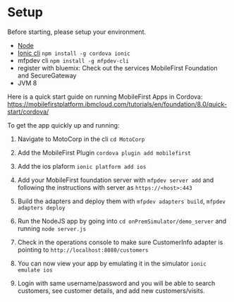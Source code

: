# Setup

Before starting, please setup your environment.

- [Node](https://nodejs.org/en/) 
- [Ionic cli](http://ionicframework.com/getting-started/) `npm install -g cordova ionic`
- mfpdev cli `npm install -g mfpdev-cli`
- register with bluemix: Check out the services MobileFirst Foundation and SecureGateway
- JVM 8

Here is a quick start guide on running MobileFirst Apps in Cordova:
https://mobilefirstplatform.ibmcloud.com/tutorials/en/foundation/8.0/quick-start/cordova/

To get the app quickly up and running:

1. Navigate to MotoCorp in the cli `cd MotoCorp`

2. Add the MobileFirst Plugin `cordova plugin add mobilefirst`

3. Add the ios plaform `ionic platform add ios`

4. Add your MobileFirst foundation server with `mfpdev server add` and following the instructions with server as `https://<host>:443`

5. Build the adapters and deploy them with `mfpdev adapters build`, `mfpdev adapters deploy`

6. Run the NodeJS app by going into `cd onPremSimulator/demo_server` and running `node server.js`

7. Check in the operations console to make sure CustomerInfo adapter is pointing to `http://localhost:8080/customers`

8. You can now view your app by emulating it in the simulator `ionic emulate ios`

9. Login with same username/password and you will be able to search customers, see customer details, and add new customers/visits.